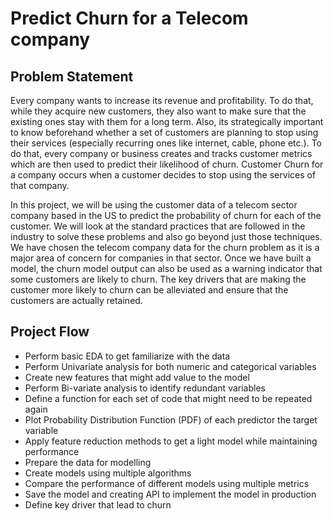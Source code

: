 # Predict Churn for a Telecom company
## Problem Statement
Every company wants to increase its revenue and profitability. To do that, while they acquire new customers, they also want to make sure that the existing ones stay with them for a long term. Also, its strategically important to know beforehand whether a set of customers are planning to stop using their services (especially recurring ones like internet, cable, phone etc.). To do that, every company or business creates and tracks customer metrics which are then used to predict their likelihood of churn. Customer Churn for a company occurs when a customer decides to stop using the services of that company. 

In this project, we will be using the customer data of a telecom sector company based in the US to predict the probability of churn for each of the customer. We will look at the standard practices that are followed in the industry to solve these problems and also go beyond just those techniques. We have chosen the telecom company data for the churn problem as it is a major area of concern for companies in that sector. Once we have built a model, the churn model output can also be used as a warning indicator that some customers are likely to churn. The key drivers that are making the customer more likely to churn can be alleviated and ensure that the customers are actually retained.

## Project Flow
* Perform basic EDA to get familiarize with the data
* Perform Univariate analysis for both numeric and categorical variables
* Create new features that might add value to the model
* Perform Bi-variate analysis to identify redundant variables
* Define a function for each set of code that might need to be repeated again
* Plot Probability Distribution Function (PDF) of each predictor the target variable
* Apply feature reduction methods to get a light model while maintaining performance
* Prepare the data for modelling
* Create models using multiple algorithms
* Compare the performance of different models using multiple metrics
* Save the model and creating API to implement the model in production
* Define key driver that lead to churn 





